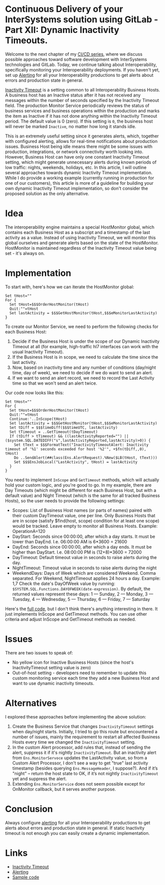 # Continuous Delivery of your InterSystems solution using GitLab - Part XII: Dynamic Inactivity Timeouts.

Welcome to the next chapter of my [CI/CD series](https://community.intersystems.com/post/continuous-delivery-your-intersystems-solution-using-gitlab-index), where we discuss possible approaches toward software development with InterSystems technologies and GitLab.
Today, we continue talking about Interoperability, specifically monitoring your Interoperability deployments. If you haven't yet, set up [Alerting](
https://docs.intersystems.com/iris20233/csp/docbook/Doc.View.cls?KEY=ECONFIG_alerts) for all your Interoperability productions to get alerts about errors and production state in general.

[Inactivity Timeout](https://docs.intersystems.com/iris20233/csp/docbook/DocBook.UI.Page.cls?KEY=ECONFIG_settings_busserv#ECONFIG_InactivityTimeout) is a setting common to all Interoperability Business Hosts. A business host has an Inactive status after it has not received any messages within the number of seconds specified by the Inactivity Timeout field. The production Monitor Service periodically reviews the status of business services and business operations within the production and marks the item as Inactive if it has not done anything within the Inactivity Timeout period.
The default value is 0 (zero). If this setting is `0`, the business host will never be marked `Inactive`, no matter how long it stands idle.

This is an extremely useful setting since it generates alerts, which, together with configured alerting, allows for real-time notifications about production issues. Business Host being idle means there might be some issues with production, integrations, or network connectivity worth looking into. 
However, Business Host can have only one constant Inactivity Timeout setting, which might generate unnecessary alerts during known periods of low traffic: nights, weekends, holidays, etc.
In this article, I will outline several approaches towards dynamic Inactivity Timeout implementation. While I do provide a working example (currently running in production for one of our customers), this article is more of a guideline for building your own dynamic Inactivity Timeout implementation, so don't consider the proposed solution as the only alternative.

# Idea
The interoperability engine maintains a special HostMonitor global, which contains each Business Host as a subscript and a timestamp of the last activity as a value. Instead of using Inactivity Timeout, we will monitor this global ourselves and generate alerts based on the state of the HostMonitor. HostMonitor is maintained regardless of the Inactivity Timeout value being set - it's always on.

# Implementation

To start with, here's how we can iterate the HostMonitor global:
```
Set tHost=""
For { 
  Set tHost=$$$OrderHostMonitor(tHost) 
  Quit:""=tHost
  Set lastActivity = $$$GetHostMonitor(tHost,$$$eMonitorLastActivity)
}
```

To create our Monitor Service, we need to perform the following checks for each Business Host:
1. Decide if the Business Host is under the scope of our Dynamic Inactivity Timeout at all (for example, high-traffic hl7 interfaces can work with the usual Inactivity Timeout).
2. If the Business Host is in scope, we need to calculate the time since the last activity.
3. Now, based on inactivity time and any number of conditions (day/night time, day of week), we need to decide if we do want to send an alert.
4. If we want to send an alert record, we need to record the Last Activity time so that we won't send an alert twice.

Our code now looks like this:
```
Set tHost=""
For { 
  Set tHost=$$$OrderHostMonitor(tHost) 
  Quit:""=tHost
  Continue:'..InScope(tHost)
  Set lastActivity = $$$GetHostMonitor(tHost,$$$eMonitorLastActivity)
  Set tDiff = $$$timeDiff($$$timeUTC, lastActivity)
  Set tTimeout = ..GetTimeout(tDayTimeout)
  If (tDiff > tTimeout) && ((lastActivityReported="") || ($system.SQL.DATEDIFF("s",lastActivityReported,lastActivity)>0)) {
    Set tText = $$$FormatText("InactivityTimeoutAlert: Inactivity timeout of '%1' seconds exceeded for host '%2'", +$fn(tDiff,,0), tHost)
    Do ..SendAlert(##class(Ens.AlertRequest).%New($LB(tHost, tText)))
    Set $$$EnsJobLocal("LastActivity", tHost) = lastActivity
  } 
}
```
You need to implement `InScope` and `GetTimeout` methods, which will actually hold your custom logic, and you're good to go.
In my example, there are Day Timeouts (which might be different for each Business Host, but with a default value) and Night Timeout (which is the same for all tracked Business Hosts), so the user needs to provide the following settings:
- Scopes: List of Business Host names (or parts of names) paired with their custom DayTimeout value, one per line. Only Business Hosts that are in scope (satisfy $find(host, scope) condition for at least one scope) would be tracked. Leave empty to monitor all Business Hosts. Example: OperationA=120
- DayStart: Seconds since 00:00:00, after which a day starts. It must be lower than DayEnd. I.e. 06:00:00 AM is 6*3600 = 21600
- DayEnd: Seconds since 00:00:00, after which a day ends. It must be higher than DayStart. I.e. 08:00:00 PM is (12+8)*3600 = 72000
- DayTimeout: Default timeout value in seconds to raise alerts during the day.
- NightTimeout: Timeout value in seconds to raise alerts during the night
- WeekendDays: Days of Week which are considered Weekend. Comma separated. For Weekend, NightTimeout applies 24 hours a day. Example: 1,7 Check the date's DayOfWeek value by running: `$SYSTEM.SQL.Functions.DAYOFWEEK(date-expression)`. By default, the returned values represent these days: 1 — Sunday, 2 — Monday, 3 — Tuesday, 4 — Wednesday, 5 — Thursday, 6 — Friday, 7 — Saturday

Here's the [full code](https://github.com/eduard93/Utils/blob/master/src/cls/Utils/InactivityWatchDogService.cls), but I don't think there's anything interesting in there. It just implements InScope and GetTimeout methods. You can use other criteria and adjust InScope and GetTimeout methods as needed.

# Issues
There are two issues to speak of:
- No yellow icon for Inactive Business Hosts (since the host's InactivityTimeout setting value is zero)
- Out-of-host setting - developers need to remember to update this custom monitoring service each time they add a new Business Host and want to use dynamic inactivity timeouts.

# Alternatives

I explored these approaches before implementing the above solution:
1.	Create the Business Service that changes `InactivityTimeout` settings when day/night starts. Initially, I tried to go this route but encountered a number of issues, mainly the requirement to restart all affected Business Hosts every time we changed the `InactivityTimeout` setting. 
2.	In the custom Alert processor, add rules that, instead of sending the alert, suppress it if it's nightly `InactivityTimeout`. But an inactivity alert from `Ens.MonitorServoce` updates the LastActivity value, so from a Custom Alert Processor, I don't see a way to get "true" last activity timestamp (besides querying  `Ens.MessageHeader`, I suppose?). And if it’s "night" – return the host state to OK, if it’s not nightly `InactivityTimeout` yet and suppress the alert.
3.	Extending `Ens.MonitorService` does not seem possible except for OnMonitor callback, but it serves another purpose.

# Conclusion

Always configure [alerting](https://docs.intersystems.com/iris20233/csp/docbook/Doc.View.cls?KEY=ECONFIG_alerts) for all your Interoperability productions to get alerts about errors and production state in general. If static Inactivity timeout is not enough you can easily create a dynamic implementation.

# Links

- [Inactivity Timeout](https://docs.intersystems.com/iris20233/csp/docbook/DocBook.UI.Page.cls?KEY=ECONFIG_settings_busserv#ECONFIG_InactivityTimeout)
- [Alerting](https://docs.intersystems.com/iris20233/csp/docbook/Doc.View.cls?KEY=ECONFIG_alerts)
- [Sample code](https://github.com/eduard93/Utils/blob/master/src/cls/Utils/InactivityWatchDogService.cls)

